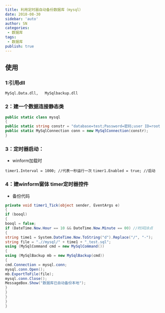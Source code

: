 ```yaml
---
title: 利用定时器自动备份数据库（mysql）
date: 2018-08-30
sidebar: 'auto'
author: SN
categories:
 - 数据库
tags:
 - 数据库
publish: true
---
```


## 使用

### 1:引用dll

`MySql.Data.dll,   MySqlbackup.dll`

### 2：建一个数据连接静态类

```csharp
public static class mysql
{
public static string constr = "database=test;Password=密码;user ID=root;server=ip地址";
public static MySqlConnection conn = new MySqlConnection(constr);
}

```
### 3：定时器启动：

- winform加载时

`timer1.Interval = 1000; //代表一秒运行一次`
`timer1.Enabled = true; //启动`

### 4：建winform窗体 timer定时器控件

- 备份代码

```csharp
private void timer1_Tick(object sender, EventArgs e)
{
if (booql)
{
booql = false;
if (DateTime.Now.Hour == 10 && DateTime.Now.Minute == 00) //时间10点
{
string time1 = System.DateTime.Now.ToString("d").Replace("/", "-");
string file = ".//mysql/" + time1 + "_test.sql";
using (MySqlCommand cmd = new MySqlCommand())
{
using (MySqlBackup mb = new MySqlBackup(cmd))
{
cmd.Connection = mysql.conn;
mysql.conn.Open();
mb.ExportToFile(file);
mysql.conn.Close();
MessageBox.Show("数据库已自动备份本地");
}
}
}
}
}
```